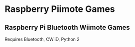 # Raspberry Piimote Games
## Raspberry Pi Bluetooth Wiimote Games

Requires Bluetooth, CWiiD, Python 2
